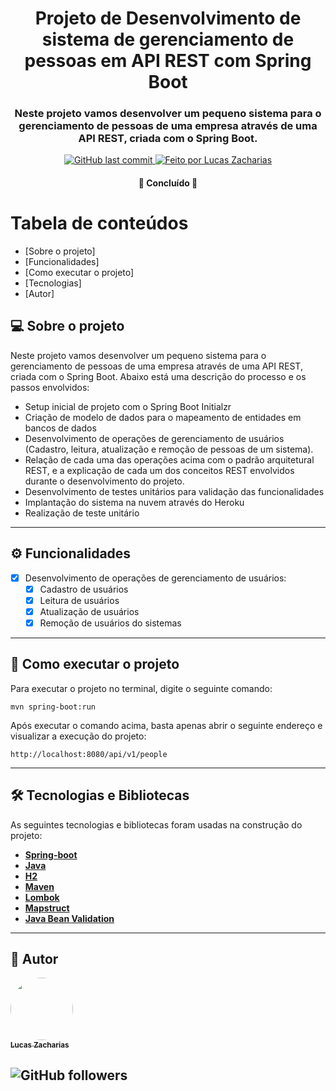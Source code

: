 <h1 align="center">
      Projeto de Desenvolvimento de sistema de gerenciamento de pessoas em API REST com Spring Boot 
</h1>

<h3 align="center">
   Neste projeto vamos desenvolver um pequeno sistema para o gerenciamento de pessoas de uma empresa através de uma API REST, criada com o Spring Boot.
</h3>

<p align="center">
  
  <a href="https://github.com/lucaszacharias/personapi_lucas/commits/main">
    <img alt="GitHub last commit" src="https://img.shields.io/badge/last%20commit-2021-red">
  </a>

  <a href="https://github.com/lucaszacharias">
    <img alt="Feito por Lucas Zacharias" src="https://img.shields.io/badge/feito%20por-Lucas%20Zacharias-brightgreen">
  </a>
 
</p>

<h4 align="center">
	🚧  Concluído  🚧
</h4>

Tabela de conteúdos
=================
<!--ts-->
   * [Sobre o projeto]
   * [Funcionalidades]
   * [Como executar o projeto]
   * [Tecnologias]
   * [Autor]
<!--te-->

## 💻 Sobre o projeto

Neste projeto vamos desenvolver um pequeno sistema para o gerenciamento de pessoas de uma empresa através de uma API REST, criada com o Spring Boot.
Abaixo está uma descrição do processo e os passos envolvidos:

* Setup inicial de projeto com o Spring Boot Initialzr 
* Criação de modelo de dados para o mapeamento de entidades em bancos de dados
* Desenvolvimento de operações de gerenciamento de usuários (Cadastro, leitura, atualização e remoção de pessoas de um sistema).
* Relação de cada uma das operações acima com o padrão arquitetural REST, e a explicação de cada um dos conceitos REST envolvidos durante o desenvolvimento do projeto.
* Desenvolvimento de testes unitários para validação das funcionalidades
* Implantação do sistema na nuvem através do Heroku
* Realização de teste unitário 

---

## ⚙️ Funcionalidades

- [x] Desenvolvimento de operações de gerenciamento de usuários:
  - [x] Cadastro de usuários
  - [x] Leitura de usuários
  - [x] Atualização de usuários
  - [x] Remoção de usuários do sistemas 

---

## 🚀 Como executar o projeto

Para executar o projeto no terminal, digite o seguinte comando:

```shell script
mvn spring-boot:run 
```

Após executar o comando acima, basta apenas abrir o seguinte endereço e visualizar a execução do projeto:

```
http://localhost:8080/api/v1/people
```

---

## 🛠 Tecnologias e Bibliotecas 

As seguintes tecnologias e bibliotecas foram usadas na construção do projeto:

-   **[Spring-boot](https://spring.io/projects/spring-boot)**
-   **[Java](https://www.java.com/en/)**
-   **[H2](https://www.h2database.com/html/main.html)**
-   **[Maven](https://maven.apache.org/download.cgi#:~:text=Downloading%20Apache%20Maven%203.8.3,dlcdn.apache.org%2F.)**
-   **[Lombok](https://projectlombok.org/)**
-   **[Mapstruct](https://mapstruct.org/)**
-   **[Java Bean Validation](https://beanvalidation.org/)**
---


## 🦸 Autor

<a href="https://github.com/lucaszacharias">
 <img style="border-radius: 50%;" src="https://imgur.com/a/nG1Xopu" width="100px;" alt=""/>
 <br />
 <sub><b>Lucas Zacharias</b></sub></a> <a href="https://github.com/lucaszacharias" title="Lucas Zacharias"></a>
 <br />

![GitHub followers](https://img.shields.io/github/followers/lucaszacharias?style=social) 
---
